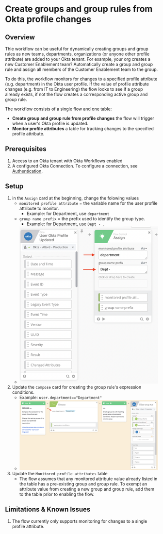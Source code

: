 # Create groups and group rules from Okta profile changes

## Overview
Thie workflow can be useful for dynamically creating groups and group rules as new teams, departments, organizations (or anyone other profile attribute) are added to your Okta tenant. For example, your org creates a new Customer Enablement team? Automatically create a group and group rule and assign all members of the Customer Enablement team to the group.

To do this, the workflow monitors for changes to a specified profile attribute (e.g. department) in the Okta user profile. If the value of profile attribute changes (e.g. from IT to Engineering) the flow looks to see if a group already exists, if not the flow creates a corresponding active group and group rule.

The workflow consists of a single flow and one table:
- **Create group and group rule from profile changes** the flow will trigger when a user's Okta profile is updated.
- **Monitor profile attributes** a table for tracking changes to the specified profile attribute.

## Prerequisites
1. Access to an Okta tenant with Okta Workflows enabled
2. A configured Okta Connection. To configure a connection, see [Authentication](https://help.okta.com/wf/en-us/Content/Topics/Workflows/connector-reference/okta/overviews/authorization.htm).

## Setup
1. in the `Assign` card at the beginning, change the folowing values
    * `monitored profile attribute` = the variable name for the user profile attribute to monitor.
        * Example: for Department, use `department`
    * `group name prefix` = the prefix used to identify the group type.
        * Example: for Department, use `Dept - `. 
    * ![image](/Okta/Create%20group%20and%20group%20rules%20from%20profile%20changes/resources/Assign%20Card.png)
2. Update the `Compose` card for creating the group rule's expression conditions.
    * Example: `user.department=="Department"`
    * ![image](/Okta/Create%20group%20and%20group%20rules%20from%20profile%20changes/resources/Compose%20Card%20Expression%20Conditions.png)
3. Update the `Monitored profile attributes` table
    * The flow assumes that any monitored attribute value already listed in the table has a pre-existing group and group rule. To exempt an attribute value from creating a new group and group rule, add them to the table prior to enabling the flow.

## Limitations & Known Issues
1. The flow currently only supports monitoring for changes to a single profile attribute.
